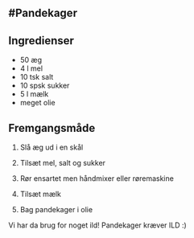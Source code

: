 #Pandekager
---
## Ingredienser
* 50 æg
* 4 l mel
* 10 tsk salt
* 10 spsk sukker
* 5 l mælk
* meget olie

## Fremgangsmåde
1. Slå æg ud i en skål
2. Tilsæt mel, salt og sukker
3. Rør ensartet men håndmixer eller røremaskine
4. Tilsæt mælk

5. Bag pandekager i olie

Vi har da brug for noget ild! Pandekager kræver ILD :) 